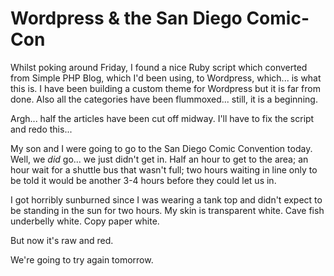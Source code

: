 # Wordpress & the San Diego Comic-Con

Whilst poking around Friday, I found a nice Ruby script which converted from Simple PHP Blog, which I'd been using, to Wordpress, which... is what this is. I have been building a custom theme for Wordpress but it is far from done. Also all the categories have been flummoxed... still, it is a beginning.

Argh... half the articles have been cut off midway. I'll have to fix the script and redo this...

My son and I were going to go to the San Diego Comic Convention today. Well, we *did* go... we just didn't get in. Half an hour to get to the area; an hour wait for a shuttle bus that wasn't full; two hours waiting in line only to be told it would be another 3-4 hours before they could let us in.

I got horribly sunburned since I was wearing a tank top and didn't expect to be standing in the sun for two hours. My skin is transparent white. Cave fish underbelly white. Copy paper white.

But now it's raw and red.

We're going to try again tomorrow.

